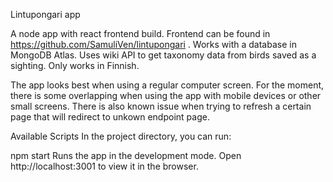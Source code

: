 Lintupongari app

A node app with react frontend build. Frontend can be found in https://github.com/SamuliVen/lintupongari .
Works with a database in MongoDB Atlas. Uses wiki API to get taxonomy data from birds saved as a sighting. 
Only works in Finnish.

The app looks best when using a regular computer screen. For the moment, there is some overlapping when using
the app with mobile devices or other small screens. There is also known issue when trying to refresh a certain page
that will redirect to unkown endpoint page.


Available Scripts
In the project directory, you can run:

npm start
Runs the app in the development mode.
Open http://localhost:3001 to view it in the browser.

